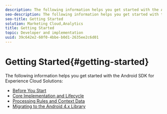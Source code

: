 ```yaml
---
description: The following information helps you get started with the Android SDK for Experience Cloud Solutions 
seo-description: The following information helps you get started with the Android SDK for Experience Cloud Solutions 
seo-title: Getting Started
solution: Marketing Cloud,Analytics
title: Getting Started
topic: Developer and implementation
uuid: 39c642e2-60f0-4bbe-b0d1-2635ee2c6d01
---
```


# Getting Started{#getting-started}

The following information helps you get started with the Android SDK for Experience Cloud Solutions:

+ [Before You Start](requirements.md)
+ [Core Implementation and Lifecycle](dev-qs.md)
+ [Processing Rules and Context Data](proc-rules.md)
+ [Migrating to the Android 4.x Library](migration-v3.md)
